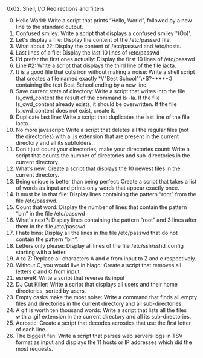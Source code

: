 0x02. Shell, I/O Redirections and filters

0. Hello World: Write a script that prints “Hello, World”, followed by a new line to the standard output.
1. Confused smiley: Write a script that displays a confused smiley "(Ôo)'.
2. Let's display a file: Display the content of the /etc/passwd file.
3. What about 2?: Display the content of /etc/passwd and /etc/hosts.
4. Last lines of a file: Display the last 10 lines of /etc/passwd
5. I'd prefer the first ones actually: Display the first 10 lines of /etc/passwd
6. Line #2: Write a script that displays the third line of the file iacta.
7. It is a good file that cuts iron without making a noise: Write a shell script that creates a file named exactly \*\\'"Best School"\'\\*$\?\*\*\*\*\*:) containing the text Best School ending by a new line.
8. Save current state of directory: Write a script that writes into the file ls_cwd_content the result of the command ls -la. If the file ls_cwd_content already exists, it should be overwritten. If the file ls_cwd_content does not exist, create it.
9. Duplicate last line: Write a script that duplicates the last line of the file iacta.
10. No more javascript: Write a script that deletes all the regular files (not the directories) with a .js extension that are present in the current directory and all its subfolders.
11. Don't just count your directories, make your directories count: Write a script that counts the number of directories and sub-directories in the current directory.
12. What’s new: Create a script that displays the 10 newest files in the current directory.
13. Being unique is better than being perfect: Create a script that takes a list of words as input and prints only words that appear exactly once.
14. It must be in that file: Display lines containing the pattern “root” from the file /etc/passwd.
15. Count that word: Display the number of lines that contain the pattern “bin” in the file /etc/passwd
16. What's next?: Display lines containing the pattern “root” and 3 lines after them in the file /etc/passwd.
17. I hate bins: Display all the lines in the file /etc/passwd that do not contain the pattern “bin”.
18. Letters only please: Display all lines of the file /etc/ssh/sshd_config starting with a letter.
19. A to Z: Replace all characters A and c from input to Z and e respectively.
20. Without C, you would live in hiago: Create a script that removes all letters c and C from input.
21. esreveR: Write a script that reverse its input
22. DJ Cut Killer: Write a script that displays all users and their home directories, sorted by users.
23. Empty casks make the most noise: Write a command that finds all empty files and directories in the current directory and all sub-directories.
24. A gif is worth ten thousand words: Write a script that lists all the files with a .gif extension in the current directory and all its sub-directories.
25. Acrostic: Create a script that decodes acrostics that use the first letter of each line.
26. The biggest fan: Write a script that parses web servers logs in TSV format as input and displays the 11 hosts or IP addresses which did the most requests.
